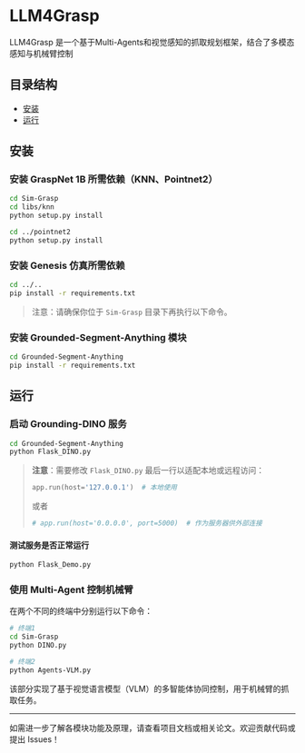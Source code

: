 # LLM4Grasp

LLM4Grasp 是一个基于Multi-Agents和视觉感知的抓取规划框架，结合了多模态感知与机械臂控制

## 目录结构

- [安装](#安装)
- [运行](#运行)

## 安装

### 安装 GraspNet 1B 所需依赖（KNN、Pointnet2）

```bash
cd Sim-Grasp
cd libs/knn
python setup.py install

cd ../pointnet2
python setup.py install
```

### 安装 Genesis 仿真所需依赖

```bash
cd ../..
pip install -r requirements.txt
```

> 注意：请确保你位于 `Sim-Grasp` 目录下再执行以下命令。

### 安装 Grounded-Segment-Anything 模块

```bash
cd Grounded-Segment-Anything
pip install -r requirements.txt
```

## 运行

### 启动 Grounding-DINO 服务

```bash
cd Grounded-Segment-Anything
python Flask_DINO.py
```

> **注意**：需要修改 `Flask_DINO.py` 最后一行以适配本地或远程访问：
>
> ```python
> app.run(host='127.0.0.1')  # 本地使用
> ```
>
> 或者
>
> ```python
> # app.run(host='0.0.0.0', port=5000)  # 作为服务器供外部连接
> ```

#### 测试服务是否正常运行

```bash
python Flask_Demo.py
```

### 使用 Multi-Agent 控制机械臂

在两个不同的终端中分别运行以下命令：

```bash
# 终端1
cd Sim-Grasp
python DINO.py
```

```bash
# 终端2
python Agents-VLM.py
```

该部分实现了基于视觉语言模型（VLM）的多智能体协同控制，用于机械臂的抓取任务。

---

如需进一步了解各模块功能及原理，请查看项目文档或相关论文。欢迎贡献代码或提出 Issues！

